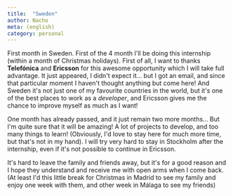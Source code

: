```yaml
---
title:  "Sweden"
author: Nacho
meta: (english)
category: personal
---
```


First month in Sweden. First of the 4 month I'll be doing this internship (within a month of Christmas holidays).
First of all, I want to thanks **Telefónica** and **Ericsson** for this awesome opportunity which I will take full advantage.
It just appeared, I didn't expect it... but I got an email, and since that particular moment I haven't thought anything but come here!
And Sweden it's not just one of my favourite countries in the world, but it's one of the best places to work as a _developer_, and Ericsson gives me the chance to improve myself as much as I want!

One month has already passed, and it just remain two more months... But I'm quite sure that it will be amazing!
A lot of projects to develop, and too many things to learn! (Obviously, I'd love to stay here for much more time, but that's not in my hand).
I will try very hard to stay in Stockholm after the internship, even if it's not possible to continue in Ericsson.

It's hard to leave the family and friends away, but it's for a good reason and I hope they understand and receive me with open arms when I come back.
(At least I'd this little break for Christmas in Madrid to see my family and enjoy one week with them, and other week in Málaga to see my friends)

